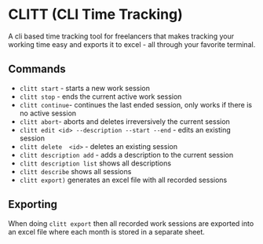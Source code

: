 # CLITT (CLI Time Tracking)

A cli based time tracking tool for freelancers that makes tracking your working time easy and exports it to excel - all
through your favorite terminal.

## Commands

- `clitt start` - starts a new work session
- `clitt stop` - ends the current active work session
- `clitt continue`- continues the last ended session, only works if there is no active session
- `clitt abort`- aborts and deletes irreversively the current session
- `clitt edit <id> --description --start --end` - edits an existing session
- `clitt delete  <id>` - deletes an existing session
- `clitt description add` - adds a description to the current session
- `clitt description list` shows all descriptions
- `clitt describe` shows all sessions
- `clitt export)` generates an excel file with all recorded sessions

## Exporting

When doing `clitt export` then all recorded work sessions are exported into an excel file where each month is stored in
a
separate sheet.